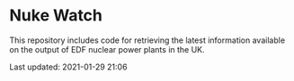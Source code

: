 # Nuke Watch

This repository includes code for retrieving the latest information available on the output of EDF nuclear power plants in the UK.

Last updated: 2021-01-29 21:06